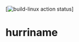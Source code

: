 [![build-linux action status](https://github.com/calmdown13/hurriname/workflows/ci.yaml/badge.svg)]

# hurriname
